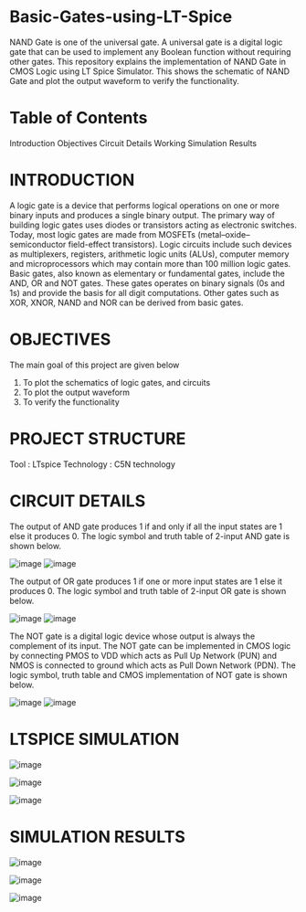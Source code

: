 # Basic-Gates-using-LT-Spice
NAND Gate is one of the universal gate. A universal gate is a digital logic gate that can be used to implement any Boolean function without requiring other gates. This repository explains the implementation of NAND Gate in CMOS Logic using LT Spice Simulator. This shows the schematic of NAND Gate and plot the output waveform to verify the functionality.

# Table of Contents
Introduction
Objectives
Circuit Details
Working
Simulation Results

# INTRODUCTION
A logic gate is a device that performs logical operations on one or more binary inputs and produces a single binary output. The primary way of building logic gates uses diodes or transistors acting as electronic switches. Today, most logic gates are made from MOSFETs (metal–oxide–semiconductor field-effect transistors). Logic circuits include such devices as multiplexers, registers, arithmetic logic units (ALUs), computer memory and microprocessors which may contain more than 100 million logic gates. Basic gates, also known as elementary or fundamental gates, include the AND, OR and NOT gates. These gates operates on binary signals (0s and 1s) and provide the basis for all digit computations. Other gates such as XOR, XNOR, NAND and NOR can be derived from basic gates.

# OBJECTIVES
The main goal of this project are given below
1. To plot the schematics of logic gates, and circuits 
2. To plot the output waveform 
3. To verify the functionality

# PROJECT STRUCTURE
Tool : LTspice
Technology : C5N technology

# CIRCUIT DETAILS

The output of AND gate produces 1 if and only if all the input states are 1 else it produces 0. The logic symbol and truth table of 2-input AND gate is shown below.

![image](https://github.com/user-attachments/assets/e58eb1ee-58d5-4565-8813-a40ad05e960b)  ![image](https://github.com/user-attachments/assets/516544f5-eda3-4d6c-8f04-072f829f78d4)



The output of OR gate produces 1 if one or more input states are 1 else it produces 0. The logic symbol and truth table of 2-input OR gate is shown below.

![image](https://github.com/user-attachments/assets/f43f1257-c6c0-4bfb-9b90-ab726dcbd6de)   ![image](https://github.com/user-attachments/assets/211df32d-a96f-4dee-9df7-3786fb3eb088)


The NOT gate is a digital logic device whose output is always the complement of its input. The NOT gate can be implemented in CMOS logic by connecting PMOS to VDD which acts as Pull Up Network (PUN) and NMOS is connected to ground which acts as Pull Down Network (PDN). The logic symbol, truth table and CMOS implementation of NOT gate is shown below.

![image](https://github.com/user-attachments/assets/75f98793-2abf-4971-a744-4f0d1233621f)  ![image](https://github.com/user-attachments/assets/d683b441-be50-40d2-867f-ef4d74c39289)

# LTSPICE SIMULATION

![image](https://github.com/user-attachments/assets/26c776f8-aa80-42a1-a93b-09903502a345)

![image](https://github.com/user-attachments/assets/9f8fca88-708e-4f45-8e0a-c03172b4fbdf)

![image](https://github.com/user-attachments/assets/bd57856a-a1a0-442e-8e61-975c2f24ce98)

# SIMULATION RESULTS

![image](https://github.com/user-attachments/assets/9c399522-1621-452f-b7f9-81a54d1d51c2)

![image](https://github.com/user-attachments/assets/ad43d981-ab06-4594-ac8c-0bf227bcce69)

![image](https://github.com/user-attachments/assets/f1db1ad2-8edb-4c54-a726-c0b860ae9479)

















